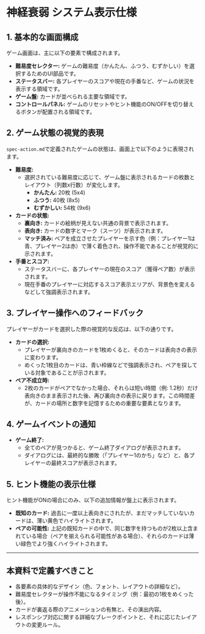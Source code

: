 # 神経衰弱 システム表示仕様

## 1. 基本的な画面構成
ゲーム画面は、主に以下の要素で構成されます。

- **難易度セレクター:** ゲームの難易度（かんたん、ふつう、むずかしい）を選択するためのUI部品です。
- **ステータスバー:** 各プレイヤーのスコアや現在の手番など、ゲームの状況を表示する領域です。
- **ゲーム盤:** カードが並べられる主要な領域です。
- **コントロールパネル:** ゲームのリセットやヒント機能のON/OFFを切り替えるボタンが配置される領域です。

## 2. ゲーム状態の視覚的表現
`spec-action.md`で定義されたゲームの状態は、画面上で以下のように表現されます。

- **難易度:**
  - 選択されている難易度に応じて、ゲーム盤に表示されるカードの枚数とレイアウト（列数x行数）が変化します。
    - **かんたん:** 20枚 (5x4)
    - **ふつう:** 40枚 (8x5)
    - **むずかしい:** 54枚 (9x6)
- **カードの状態:**
  - **裏向き:** カードの絵柄が見えない共通の背景で表示されます。
  - **表向き:** カードの数字とマーク（スーツ）が表示されます。
  - **マッチ済み:** ペアを成立させたプレイヤーを示す色（例：プレイヤー1は青、プレイヤー2は赤）で薄く着色され、操作不能であることが視覚的に示されます。
- **手番とスコア:**
  - ステータスバーに、各プレイヤーの現在のスコア（獲得ペア数）が表示されます。
  - 現在手番のプレイヤーに対応するスコア表示エリアが、背景色を変えるなどして強調表示されます。

## 3. プレイヤー操作へのフィードバック
プレイヤーがカードを選択した際の視覚的な反応は、以下の通りです。

- **カードの選択:**
  - プレイヤーが裏向きのカードを1枚めくると、そのカードは表向きの表示に変わります。
  - めくった1枚目のカードは、青い枠線などで強調表示され、ペアを探している対象であることが示されます。
- **ペア不成立時:**
  - 2枚のカードがペアでなかった場合、それらは短い時間（例: 1.2秒）だけ表向きのまま表示された後、再び裏向きの表示に戻ります。この時間差が、カードの場所と数字を記憶するための重要な要素となります。

## 4. ゲームイベントの通知
- **ゲーム終了:**
  - 全てのペアが見つかると、ゲーム終了ダイアログが表示されます。
  - ダイアログには、最終的な勝敗（「プレイヤー1のかち」など）と、各プレイヤーの最終スコアが表示されます。

## 5. ヒント機能の表示仕様
ヒント機能がONの場合にのみ、以下の追加情報が盤上に表示されます。

- **既知のカード:** 過去に一度以上表向きにされたが、まだマッチしていないカードは、薄い黄色でハイライトされます。
- **ペアの可能性:** 上記の既知カードの中で、同じ数字を持つものが2枚以上含まれている場合（ペアを揃えられる可能性がある場合）、それらのカードは薄い緑色でより強くハイライトされます。

---
## 本資料で定義すべきこと
- 各要素の具体的なデザイン（色、フォント、レイアウトの詳細など）。
- 難易度セレクターが操作不能になるタイミング（例：最初の1枚をめくった後）。
- カードが裏返る際のアニメーションの有無と、その演出内容。
- レスポンシブ対応に関する詳細なブレークポイントと、それに応じたレイアウトの変更ルール。
